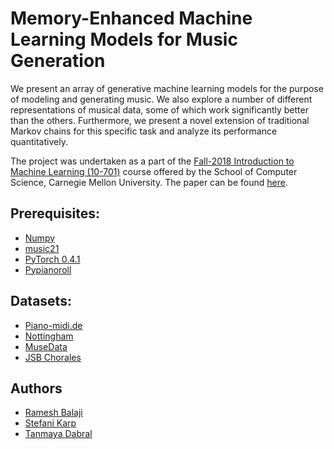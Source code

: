 # Memory-Enhanced Machine Learning Models for Music Generation
We present an array of generative machine learning models for the purpose of modeling and generating music. We also explore a number of different representations of musical data, some of which work significantly better than the others. Furthermore, we present a novel extension of traditional Markov chains for this specific task and analyze its performance quantitatively.

The project was undertaken as a part of the [Fall-2018 Introduction to Machine Learning (10-701)](http://www.cs.cmu.edu/~pradeepr/701/) course offered by the School of Computer Science, Carnegie Mellon University. The paper can be found [here](paper/project_report.pdf).

## Prerequisites:
* [Numpy](https://github.com/numpy/numpy)
* [music21](https://github.com/cuthbertLab/music21)
* [PyTorch 0.4.1](https://github.com/pytorch/pytorch)
* [Pypianoroll](https://github.com/salu133445/pypianoroll)

## Datasets:
* [Piano-midi.de](http://www.piano-midi.de/)
* [Nottingham](https://ifdo.ca/~seymour/nottingham/nottingham.html)
* [MuseData](http://www.musedata.org/)
* [JSB Chorales](https://github.com/johndpope/allan-harmony)

## Authors

* [Ramesh Balaji](https://github.com/rameshrudx)
* [Stefani Karp](https://github.com/skarp)
* [Tanmaya Dabral](https://github.com/many-facedgod)


